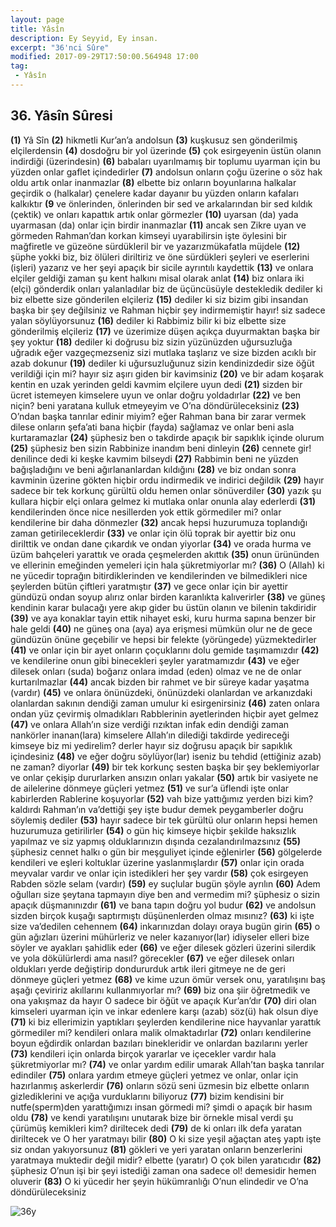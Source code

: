 ```yaml
---
layout: page
title: Yâsîn
description: Ey Seyyid, Ey insan.
excerpt: "36'nci Sûre"
modified: 2017-09-29T17:50:00.564948 17:00
tag: 
 - Yâsîn
---
```


## 36. Yâsîn Sûresi

**(1)** Yâ Sîn
**(2)** hikmetli Kur’an’a andolsun
**(3)** kuşkusuz sen gönderilmiş elçilerdensin
**(4)** dosdoğru bir yol üzerinde
**(5)** çok esirgeyenin üstün olanın indirdiği (üzerindesin)
**(6)** babaları uyarılmamış bir toplumu uyarman için bu yüzden onlar gaflet içindedirler
**(7)** andolsun onların çoğu üzerine o söz hak oldu artık onlar inanmazlar
**(8)** elbette biz onların boyunlarına halkalar geçirdik o (halkalar) çenelere kadar dayanır bu yüzden onların kafaları kalkıktır
**(9** ve önlerinden, önlerinden bir sed ve arkalarından bir sed kıldık (çektik) ve onları kapattık artık onlar görmezler
**(10)** uyarsan (da) yada uyarmasan (da) onlar için birdir inanmazlar
**(11)** ancak sen Zikre uyan ve görmeden Rahman’dan korkan kimseyi uyarabilirsin işte öylesini bir mağfiretle ve güzeöne sürdükleril bir ve yazarızmükafatla müjdele 
**(12)** şüphe yokki biz, biz ölüleri diriltiriz ve öne sürdükleri şeyleri ve eserlerini (işleri) yazarız ve her şeyi apaçık bir sicile ayrıntılı kaydettik
**(13)** ve onlara elçiler geldiği zaman şu kent halkını misal olarak anlat 
**(14)** biz onlara iki (elçi) gönderdik onları yalanladılar biz de üçüncüsüyle destekledik dediler ki biz elbette size gönderilen elçileriz
**(15)** dediler ki siz bizim gibi insandan başka bir şey değilsiniz ve Rahman hiçbir şey indirmemiştir hayır! siz sadece yalan söylüyorsunuz
**(16)** dediler ki Rabbimiz bilir ki biz elbette size gönderilmiş elçileriz
**(17)** ve üzerimize düşen açıkça duyurmaktan başka bir şey yoktur 
**(18)** dediler ki doğrusu biz sizin yüzünüzden uğursuzluğa uğradık eğer vazgeçmezseniz sizi mutlaka taşlarız ve size bizden acıklı bir azab dokunur 
**(19)** dediler ki uğursuzluğunuz sizin kendinizdedir size öğüt verildiği için mi? hayır siz aşırı giden bir kavimsiniz
**(20)** ve bir adam koşarak kentin en uzak yerinden geldi kavmim elçilere uyun dedi
**(21)** sizden bir ücret istemeyen kimselere uyun ve onlar doğru yoldadırlar
**(22)** ve ben niçin? beni yaratana kulluk etmeyeyim ve O’na döndürüleceksiniz
**(23)** O’ndan başka tanrılar edinir miyim? eğer Rahman bana bir zarar vermek dilese onların şefa’ati bana hiçbir (fayda) sağlamaz ve onlar beni asla kurtaramazlar
**(24)** şüphesiz ben o takdirde apaçık bir sapıklık içinde olurum
**(25)** şüphesiz ben sizin Rabbinize inandım beni dinleyin
**(26)** cennete gir! denilince dedi ki keşke kavmim bilseydi
**(27)** Rabbimin beni ne yüzden bağışladığını ve beni ağırlananlardan kıldığını 
**(28)** ve biz ondan sonra kavminin üzerine gökten hiçbir ordu indirmedik ve indirici değildik
**(29)** hayır sadece bir tek korkunç gürültü oldu hemen onlar sönüverdiler
**(30)** yazık şu kullara hiçbir elçi onlara gelmez ki mutlaka onlar onunla alay ederlerdi
**(31)** kendilerinden önce nice nesillerden yok ettik görmediler mi? onlar kendilerine bir daha dönmezler
**(32)** ancak hepsi huzurumuza toplandığı zaman getirileceklerdir
**(33)** ve onlar için ölü toprak bir ayettir biz onu dirilttik ve ondan dane çıkardık ve ondan yiyorlar
**(34)** ve orada hurma ve üzüm bahçeleri yarattık ve orada çeşmelerden akıttık 
**(35)** onun ürününden ve ellerinin emeğinden yemeleri için hala şükretmiyorlar mı?
**(36)** O (Allah) ki ne yücedir toprağın bitirdiklerinden ve kendilerinden ve bilmedikleri nice şeylerden bütün çiftleri yaratmıştır 
**(37)** ve gece onlar için bir ayettir gündüzü ondan soyup alırız onlar birden karanlıkta kalıverirler
**(38)** ve güneş kendinin karar bulacağı yere akıp gider bu üstün olanın ve bilenin takdiridir
**(39)** ve aya konaklar tayin ettik nihayet eski, kuru hurma sapına benzer bir hale geldi 
**(40)** ne güneş ona (aya) aya erişmesi mümkün olur ne de gece gündüzün önüne geçebilir ve hepsi bir felekte (yörüngede) yüzmektedirler
**(41)** ve onlar için bir ayet onların çoçuklarını dolu gemide taşımamızdır
**(42)** ve kendilerine onun gibi binecekleri şeyler yaratmamızdır 
**(43)** ve eğer dilesek onları (suda) boğarız onlara imdad (eden) olmaz ve ne de onlar kurtarılmazlar
**(44)** ancak bizden bir rahmet ve bir süreye kadar yaşatma (vardır) 
**(45)** ve onlara önünüzdeki, önünüzdeki olanlardan ve arkanızdaki olanlardan sakının dendiği zaman umulur ki esirgenirsiniz
**(46)** zaten onlara ondan yüz çevirmiş olmadıkları Rabblerinin ayetlerinden hiçbir ayet gelmez 
**(47)** ve onlara Allah’ın size verdiği rızıktan infak edin dendiği zaman nankörler inanan(lara) kimselere Allah’ın dilediği takdirde yedireceği kimseye biz mi yedirelim? derler hayır siz doğrusu apaçık bir sapıklık içindesiniz
**(48)** ve eğer doğru söylüyor(lar) iseniz bu tehdid (ettiğiniz azab) ne zaman? diyorlar 
**(49)** bir tek korkunç sesten başka bir şey beklemiyorlar ve onlar çekişip dururlarken ansızın onları yakalar 
**(50)** artık bir vasiyete ne de ailelerine dönmeye güçleri yetmez
**(51)** ve sur’a üflendi işte onlar kabirlerden Rablerine koşuyorlar
**(52)** vah bize yattığımız yerden bizi kim? kaldırdı Rahman’ın va’dettiği şey işte budur demek peygamberler doğru söylemiş dediler 
**(53)** hayır sadece bir tek gürültü olur onların hepsi hemen huzurumuza getirilirler
**(54)** o gün hiç kimseye hiçbir şekilde haksızlık yapılmaz ve siz yapmış olduklarınızın dışında cezalandırılmazsınız 
**(55)** şüphesiz cennet halkı o gün bir meşguliyet içinde eğlenirler
**(56)** gölgelerde kendileri ve eşleri koltuklar üzerine yaslanmışlardır
**(57)** onlar için orada meyvalar vardır ve onlar için istedikleri her şey vardır 
**(58)** çok esirgeyen Rabden sözle selam (vardır)
**(59)** ey suçlular bugün şöyle ayrılın 
**(60)** Adem oğulları size şeytana tapmayın diye ben and vermedim mi? şüphesiz o sizin apaçık düşmanınızdır
**(61)** ve bana tapın doğru yol budur
**(62)** ve andolsun sizden birçok kuşağı saptırmıştı düşünenlerden olmaz mısınız?
**(63)** ki işte size va’dedilen cehennem
**(64)** inkarınızdan dolayı oraya bugün girin 
**(65)** o gün ağızları üzerini mühürleriz ve neler kazanıyor(lar) idiyseler elleri bize söyler ve ayakları şahidlik eder
**(66)** ve eğer dilesek gözleri üzerini silerdik ve yola dökülürlerdi ama nasıl? görecekler
**(67)** ve eğer dilesek onları oldukları yerde değiştirip dondururduk artık ileri gitmeye ne de geri dönmeye güçleri yetmez
**(68)** ve kime uzun ömür versek onu, yaratılışını baş aşağı çeviririz akıllarını kullanmıyorlar mı?
**(69)** biz ona şiir öğretmedik ve ona yakışmaz da hayır O sadece bir  öğüt ve apaçık Kur’an’dır
**(70)** diri olan kimseleri uyarman için ve inkar edenlere karşı (azab) söz(ü) hak olsun diye 
**(71)** ki biz ellerimizin yaptıkları şeylerden kendilerine nice hayvanlar yarattık görmediler mi? kendileri onlara malik olmaktadırlar
**(72)** onları kendilerine boyun eğdirdik onlardan bazıları binekleridir ve onlardan bazılarını yerler
**(73)** kendileri için onlarda birçok yararlar ve içecekler vardır hala şükretmiyorlar mı?
**(74)** ve onlar yardım edilir umarak Allah’tan başka tanrılar edindiler
**(75)** onlara yardım etmeye güçleri yetmez ve onlar, onlar için hazırlanmış askerlerdir
**(76)** onların sözü seni üzmesin biz elbette onların gizlediklerini ve açığa vurduklarını biliyoruz 
**(77)** bizim kendisini bir nutfe(sperm)den yarattığımızı insan görmedi mi? şimdi o apaçık bir hasım oldu 
**(78)** ve kendi yaratılışını unutarak bize bir örnekle misal verdi şu çürümüş kemikleri kim? diriltecek dedi
**(79)** de ki onları ilk defa yaratan diriltecek ve O her yaratmayı bilir
**(80)** O ki size yeşil ağaçtan ateş yaptı işte siz ondan yakıyorsunuz
**(81)** gökleri ve yeri yaratan onların benzerlerini yaratmaya muktedir değil midir? elbette (yaratır) O çok bilen yaratıcıdır
**(82)** şüphesiz O’nun işi bir şeyi istediği zaman ona sadece ol! demesidir hemen oluverir
**(83)** O ki yücedir her şeyin hükümranlığı O’nun elindedir ve O’na döndürüleceksiniz

![36y]({{site.url}}/images/ayrac-muhur.png)
